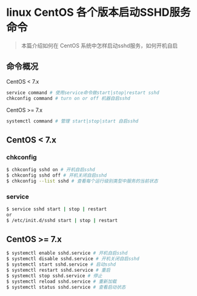 # linux CentOS 各个版本启动SSHD服务命令

> 本篇介绍如何在 CentOS 系统中怎样启动sshd服务，如何开机自启

## 命令概况

CentOS < 7.x
```bash
service command # 使用service命令做start|stop|restart sshd
chkconfig command # turn on or off 机器自启sshd
```

CentOS >= 7.x
```bash
systemctl command # 管理 start|stop|start 自启sshd
```

## CentOS < 7.x

### chkconfig
```bash
$ chkconfig sshd on # 开机自启sshd
$ chkconfig sshd off # 开机关闭自启sshd
$ chkconfig --list sshd # 查看每个运行级别类型中服务的当前状态 
```

### service

```bash
$ service sshd start | stop | restart
or 
$ /etc/init.d/sshd start | stop | restart
```

## CentOS >= 7.x

```bash
$ systemctl enable sshd.service # 开机自启sshd
$ systemctl disable sshd.service # 开机关闭自启sshd
$ systemctl start sshd.service # 启动sshd
$ systemctl restart sshd.service # 重启
$ systemctl stop sshd.service # 停止
$ systemctl reload sshd.service # 重新加载
$ systemctl status sshd.service # 查看启动状态
```
